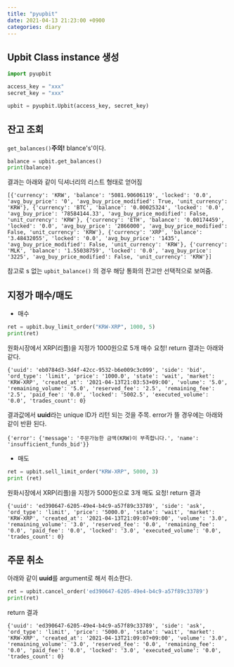 ```yaml
---
title: "pyupbit"
date: 2021-04-13 21:23:00 +0900
categories: diary
---
```

## Upbit Class instance 생성

```python
import pyupbit

access_key = "xxx"
secret_key = "xxx"

upbit = pyupbit.Upbit(access_key, secret_key)
```

## 잔고 조회
`get_balances()`**주의!** blance's'이다.

```python
balance = upbit.get_balances()
print(balance)
```
결과는 아래와 같이 딕셔너리의 리스트 형태로 얻어짐
```
[{'currency': 'KRW', 'balance': '5081.90606119', 'locked': '0.0', 'avg_buy_price': '0', 'avg_buy_price_modified': True, 'unit_currency': 'KRW'}, {'currency': 'BTC', 'balance': '0.00025324', 'locked': '0.0', 'avg_buy_price': '78584144.33', 'avg_buy_price_modified': False, 'unit_currency': 'KRW'}, {'currency': 'ETH', 'balance': '0.00174459', 'locked': '0.0', 'avg_buy_price': '2866000', 'avg_buy_price_modified': False, 'unit_currency': 'KRW'}, {'currency': 'XRP', 'balance': '3.48432055', 'locked': '0.0', 'avg_buy_price': '1435', 'avg_buy_price_modified': False, 'unit_currency': 'KRW'}, {'currency': 'MLK', 'balance': '1.55038759', 'locked': '0.0', 'avg_buy_price': '3225', 'avg_buy_price_modified': False, 'unit_currency': 'KRW'}]
```
참고로 s 없는 `upbit_balance()` 의 경우 해당 통화의 잔고만 선택적으로 보여줌.


## 지정가 매수/매도
 * 매수
```python
ret = upbit.buy_limit_order("KRW-XRP", 1000, 5)
print(ret)
```
원화시장에서 XRP(리플)을 지정가 1000원으로 5개 매수 요청!
return 결과는 아래와 같다.
```
{'uuid': 'eb0784d3-3d4f-42cc-9532-b6e009c3c099', 'side': 'bid', 'ord_type': 'limit', 'price': '1000.0', 'state': 'wait', 'market': 'KRW-XRP', 'created_at': '2021-04-13T21:03:53+09:00', 'volume': '5.0', 'remaining_volume': '5.0', 'reserved_fee': '2.5', 'remaining_fee': '2.5', 'paid_fee': '0.0', 'locked': '5002.5', 'executed_volume': '0.0', 'trades_count': 0}
```
결과값에서 **uuid**라는 unique ID가 리턴 되는 것을 주목.
error가 뜰 경우에는 아래와 같이 반환 된다.
```
{'error': {'message': '주문가능한 금액(KRW)이 부족합니다.', 'name': 'insufficient_funds_bid'}}
```
 * 매도
```python
ret = upbit.sell_limit_order("KRW-XRP", 5000, 3)
print (ret)
```
원화시장에서 XRP(리플)을 지정가 5000원으로 3개 매도 요청!
return 결과
```
{'uuid': 'ed390647-6205-49e4-b4c9-a57f89c33789', 'side': 'ask', 'ord_type': 'limit', 'price': '5000.0', 'state': 'wait', 'market': 'KRW-XRP', 'created_at': '2021-04-13T21:09:07+09:00', 'volume': '3.0', 'remaining_volume': '3.0', 'reserved_fee': '0.0', 'remaining_fee': '0.0', 'paid_fee': '0.0', 'locked': '3.0', 'executed_volume': '0.0', 'trades_count': 0}
```

## 주문 취소
아래와 같이 **uuid**를 argument로 해서 취소한다.
```python
ret = upbit.cancel_order('ed390647-6205-49e4-b4c9-a57f89c33789')
print(ret)
```
return 결과
```
{'uuid': 'ed390647-6205-49e4-b4c9-a57f89c33789', 'side': 'ask', 'ord_type': 'limit', 'price': '5000.0', 'state': 'wait', 'market': 'KRW-XRP', 'created_at': '2021-04-13T21:09:07+09:00', 'volume': '3.0', 'remaining_volume': '3.0', 'reserved_fee': '0.0', 'remaining_fee': '0.0', 'paid_fee': '0.0', 'locked': '3.0', 'executed_volume': '0.0', 'trades_count': 0}
```
